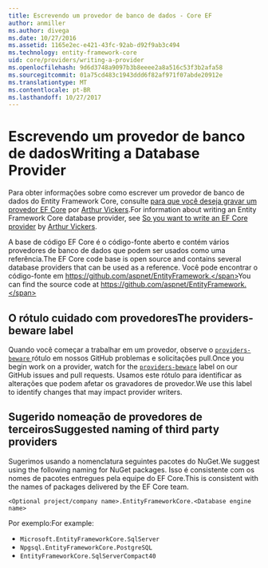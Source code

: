 ```yaml
---
title: Escrevendo um provedor de banco de dados - Core EF
author: anmiller
ms.author: divega
ms.date: 10/27/2016
ms.assetid: 1165e2ec-e421-43fc-92ab-d92f9ab3c494
ms.technology: entity-framework-core
uid: core/providers/writing-a-provider
ms.openlocfilehash: 9d6d3748a9097b3b8eeee2a8a516c53f3b2afa58
ms.sourcegitcommit: 01a75cd483c1943ddd6f82af971f07abde20912e
ms.translationtype: MT
ms.contentlocale: pt-BR
ms.lasthandoff: 10/27/2017
---
```

# <a name="writing-a-database-provider"></a><span data-ttu-id="bd10d-102">Escrevendo um provedor de banco de dados</span><span class="sxs-lookup"><span data-stu-id="bd10d-102">Writing a Database Provider</span></span>

<span data-ttu-id="bd10d-103">Para obter informações sobre como escrever um provedor de banco de dados do Entity Framework Core, consulte [para que você deseja gravar um provedor EF Core](https://blog.oneunicorn.com/2016/11/11/so-you-want-to-write-an-ef-core-provider/) por [Arthur Vickers](https://github.com/ajcvickers).</span><span class="sxs-lookup"><span data-stu-id="bd10d-103">For information about writing an Entity Framework Core database provider, see [So you want to write an EF Core provider](https://blog.oneunicorn.com/2016/11/11/so-you-want-to-write-an-ef-core-provider/) by [Arthur Vickers](https://github.com/ajcvickers).</span></span>

<span data-ttu-id="bd10d-104">A base de código EF Core é o código-fonte aberto e contém vários provedores de banco de dados que podem ser usados como uma referência.</span><span class="sxs-lookup"><span data-stu-id="bd10d-104">The EF Core code base is open source and contains several database providers that can be used as a reference.</span></span> <span data-ttu-id="bd10d-105">Você pode encontrar o código-fonte em https://github.com/aspnet/EntityFramework.</span><span class="sxs-lookup"><span data-stu-id="bd10d-105">You can find the source code at https://github.com/aspnet/EntityFramework.</span></span>

## <a name="the-providers-beware-label"></a><span data-ttu-id="bd10d-106">O rótulo cuidado com provedores</span><span class="sxs-lookup"><span data-stu-id="bd10d-106">The providers-beware label</span></span>

<span data-ttu-id="bd10d-107">Quando você começar a trabalhar em um provedor, observe o [ `providers-beware` ](https://github.com/aspnet/EntityFramework/labels/providers-beware) rótulo em nossos GitHub problemas e solicitações pull.</span><span class="sxs-lookup"><span data-stu-id="bd10d-107">Once you begin work on a provider, watch for the [`providers-beware`](https://github.com/aspnet/EntityFramework/labels/providers-beware) label on our GitHub issues and pull requests.</span></span> <span data-ttu-id="bd10d-108">Usamos este rótulo para identificar as alterações que podem afetar os gravadores de provedor.</span><span class="sxs-lookup"><span data-stu-id="bd10d-108">We use this label to identify changes that may impact provider writers.</span></span>

## <a name="suggested-naming-of-third-party-providers"></a><span data-ttu-id="bd10d-109">Sugerido nomeação de provedores de terceiros</span><span class="sxs-lookup"><span data-stu-id="bd10d-109">Suggested naming of third party providers</span></span>

<span data-ttu-id="bd10d-110">Sugerimos usando a nomenclatura seguintes pacotes do NuGet.</span><span class="sxs-lookup"><span data-stu-id="bd10d-110">We suggest using the following naming for NuGet packages.</span></span> <span data-ttu-id="bd10d-111">Isso é consistente com os nomes de pacotes entregues pela equipe do EF Core.</span><span class="sxs-lookup"><span data-stu-id="bd10d-111">This is consistent with the names of packages delivered by the EF Core team.</span></span>

`<Optional project/company name>.EntityFrameworkCore.<Database engine name>`

<span data-ttu-id="bd10d-112">Por exemplo:</span><span class="sxs-lookup"><span data-stu-id="bd10d-112">For example:</span></span>
* `Microsoft.EntityFrameworkCore.SqlServer`
* `Npgsql.EntityFrameworkCore.PostgreSQL`
* `EntityFrameworkCore.SqlServerCompact40`
